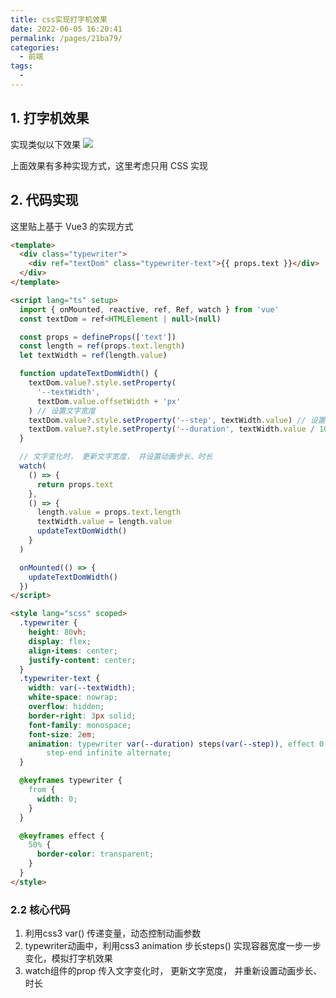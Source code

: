 ```yaml
---
title: css实现打字机效果
date: 2022-06-05 16:20:41
permalink: /pages/21ba79/
categories:
  - 前端
tags:
  - 
---
```

## 1. 打字机效果

实现类似以下效果
![](https://qiniu.espe.work/blog/typewriter.gif)

上面效果有多种实现方式，这里考虑只用 CSS 实现

## 2. 代码实现

这里贴上基于 Vue3 的实现方式

```html
<template>
  <div class="typewriter">
    <div ref="textDom" class="typewriter-text">{{ props.text }}</div>
  </div>
</template>

<script lang="ts" setup>
  import { onMounted, reactive, ref, Ref, watch } from 'vue'
  const textDom = ref<HTMLElement | null>(null)

  const props = defineProps(['text'])
  const length = ref(props.text.length)
  let textWidth = ref(length.value)

  function updateTextDomWidth() {
    textDom.value?.style.setProperty(
      '--textWidth',
      textDom.value.offsetWidth + 'px'
    ) // 设置文字宽度
    textDom.value?.style.setProperty('--step', textWidth.value) // 设置动画步长
    textDom.value?.style.setProperty('--duration', textWidth.value / 10 + 's') // 设置动画时长
  }

  // 文字变化时， 更新文字宽度， 并设置动画步长、时长
  watch(
    () => {
      return props.text
    },
    () => {
      length.value = props.text.length
      textWidth.value = length.value
      updateTextDomWidth()
    }
  )

  onMounted(() => {
    updateTextDomWidth()
  })
</script>

<style lang="scss" scoped>
  .typewriter {
    height: 80vh;
    display: flex;
    align-items: center;
    justify-content: center;
  }
  .typewriter-text {
    width: var(--textWidth);
    white-space: nowrap;
    overflow: hidden;
    border-right: 3px solid;
    font-family: monospace;
    font-size: 2em;
    animation: typewriter var(--duration) steps(var(--step)), effect 0.5s
        step-end infinite alternate;
  }

  @keyframes typewriter {
    from {
      width: 0;
    }
  }

  @keyframes effect {
    50% {
      border-color: transparent;
    }
  }
</style>
```


### 2.2 核心代码

1. 利用css3 var() 传递变量，动态控制动画参数
2. typewriter动画中，利用css3 animation 步长steps() 实现容器宽度一步一步变化，模拟打字机效果
3. watch组件的prop 传入文字变化时， 更新文字宽度， 并重新设置动画步长、时长
